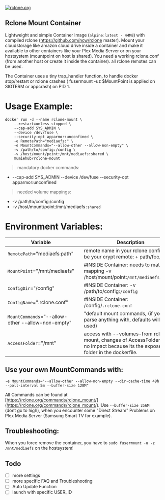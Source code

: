 [rcloneurl]: https://rclone.org

[![rclone.org](https://rclone.org/img/rclone-120x120.png)][rcloneurl]

Rclone Mount Container
---

Lightweight and simple Container Image (`alpine:latest - 44MB`) with compiled rclone (https://github.com/ncw/rclone master). Mount your cloudstorage like amazon cloud drive inside a container and make it available to other containers like your Plex Media Server or on your hostsystem (mountpoint on host is shared). You need a working rclone.conf (from another host or create it inside the container). all rclone remotes can be used.


The Container uses a tiny trap_handler function, to handle docker stop/restart or rclone crashes ( fusermount -uz $MountPoint is applied on SIGTERM or appcrash) on PID 1.


# Usage Example:

    docker run -d --name rclone-mount \
        --restart=unless-stopped \
        --cap-add SYS_ADMIN \
        --device /dev/fuse \
        --security-opt apparmor:unconfined \
        -e RemotePath="mediaefs:" \
        -e MountCommands="--allow-other --allow-non-empty" \
        -v /path/to/config:/config \
        -v /host/mount/point:/mnt/mediaefs:shared \
        mumiehub/rclone-mount


> mandatory docker commands:

- --cap-add SYS_ADMIN --device /dev/fuse --security-opt apparmor:unconfined


> needed volume mappings:

- -v /path/to/config:/config
- -v /host/mount/point:/mnt/mediaefs`:shared`


# Environment Variables:

| Variable |  | Description |
|---|--------|----|
|`RemotePath`="mediaefs:path" | |remote name in your rclone config, can be your crypt remote: + path/foo/bar|
|`MountPoint`="/mnt/mediaefs"| |#INSIDE Container: needs to match mapping -v /host/mount/point:`/mnt/mediaefs:shared`|
|`ConfigDir`="/config"| |#INSIDE Container: -v /path/to/config:`/config`|
|`ConfigName`=".rclone.conf"| |#INSIDE Container: /config/`.rclone.conf`|
|`MountCommands`="--allow-other --allow-non-empty"| |"default mount commands, (if you not parse anything with, defaults will be used)|
|`AccessFolder`="/mnt" ||access with --volumes-from rclone-mount, changes of AccessFolder have no impact because its the exposed folder in the dockerfile.|


## Use your own MountCommands with:
```vim
-e MountCommands="--allow-other --allow-non-empty --dir-cache-time 48h --poll-interval 5m --buffer-size 128M"
```

All Commands can be found at [https://rclone.org/commands/rclone_mount/](https://rclone.org/commands/rclone_mount/). Use `--buffer-size 256M` (dont go to high), when you encounter some "Direct Stream" Problems on Plex Media Server (Samsung Smart TV for example).

## Troubleshooting:
When you force remove the container, you have to `sudo fusermount -u -z /mnt/mediaefs` on the hostsystem!



Todo
----

* [ ] more settings
* [ ] more specific FAQ and Troubleshooting
* [ ] Auto Update Function
* [ ] launch with specific USER_ID
